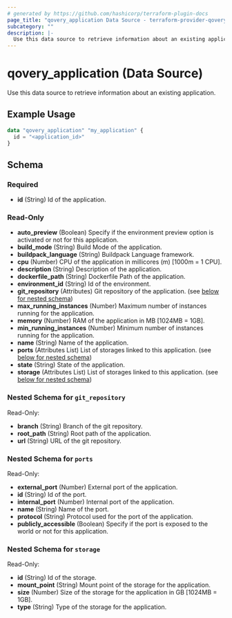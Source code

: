 ```yaml
---
# generated by https://github.com/hashicorp/terraform-plugin-docs
page_title: "qovery_application Data Source - terraform-provider-qovery"
subcategory: ""
description: |-
  Use this data source to retrieve information about an existing application.
---
```


# qovery_application (Data Source)

Use this data source to retrieve information about an existing application.

## Example Usage

```terraform
data "qovery_application" "my_application" {
  id = "<application_id>"
}
```

<!-- schema generated by tfplugindocs -->
## Schema

### Required

- **id** (String) Id of the application.

### Read-Only

- **auto_preview** (Boolean) Specify if the environment preview option is activated or not for this application.
- **build_mode** (String) Build Mode of the application.
- **buildpack_language** (String) Buildpack Language framework.
- **cpu** (Number) CPU of the application in millicores (m) [1000m = 1 CPU].
- **description** (String) Description of the application.
- **dockerfile_path** (String) Dockerfile Path of the application.
- **environment_id** (String) Id of the environment.
- **git_repository** (Attributes) Git repository of the application. (see [below for nested schema](#nestedatt--git_repository))
- **max_running_instances** (Number) Maximum number of instances running for the application.
- **memory** (Number) RAM of the application in MB [1024MB = 1GB].
- **min_running_instances** (Number) Minimum number of instances running for the application.
- **name** (String) Name of the application.
- **ports** (Attributes List) List of storages linked to this application. (see [below for nested schema](#nestedatt--ports))
- **state** (String) State of the application.
- **storage** (Attributes List) List of storages linked to this application. (see [below for nested schema](#nestedatt--storage))

<a id="nestedatt--git_repository"></a>
### Nested Schema for `git_repository`

Read-Only:

- **branch** (String) Branch of the git repository.
- **root_path** (String) Root path of the application.
- **url** (String) URL of the git repository.


<a id="nestedatt--ports"></a>
### Nested Schema for `ports`

Read-Only:

- **external_port** (Number) External port of the application.
- **id** (String) Id of the port.
- **internal_port** (Number) Internal port of the application.
- **name** (String) Name of the port.
- **protocol** (String) Protocol used for the port of the application.
- **publicly_accessible** (Boolean) Specify if the port is exposed to the world or not for this application.


<a id="nestedatt--storage"></a>
### Nested Schema for `storage`

Read-Only:

- **id** (String) Id of the storage.
- **mount_point** (String) Mount point of the storage for the application.
- **size** (Number) Size of the storage for the application in GB [1024MB = 1GB].
- **type** (String) Type of the storage for the application.


